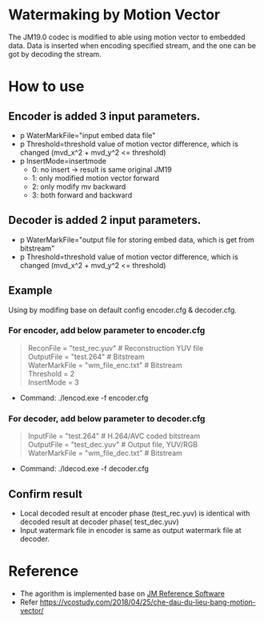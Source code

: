 # Watermaking by Motion Vector
The JM19.0 codec is modified to able using motion vector to embedded data. Data is inserted when encoding specified stream, and the one can be got by decoding the stream.

# How to use
## Encoder is added 3 input parameters.
- p WaterMarkFile="input embed data file"
- p Threshold=threshold value of motion vector difference, which is changed (mvd_x^2 + mvd_y^2 <= threshold)
- p InsertMode=insertmode 
  - 0: no insert -> result is same original JM19
  - 1: only modified motion vector forward
  - 2: only modify mv backward
  - 3: both forward and backward

## Decoder is added 2 input parameters.
- p WaterMarkFile="output file for storing embed data, which is get from bitstream"
- p Threshold=threshold value of motion vector difference, which is changed (mvd_x^2 + mvd_y^2 <= threshold)

## Example 
Using by modifing base on default config encoder.cfg & decoder.cfg.
### For encoder, add below parameter to encoder.cfg
> ReconFile             = "test_rec.yuv"       # Reconstruction YUV file  
> OutputFile            = "test.264"           # Bitstream  
> WaterMarkFile         = "wm_file_enc.txt"    # Bitstream  
> Threshold	      = 2  
> InsertMode	      = 3  

- Command: ./lencod.exe -f encoder.cfg  

### For decoder, add below parameter to decoder.cfg
> InputFile             = "test.264"       # H.264/AVC coded bitstream  
> OutputFile            = "test_dec.yuv"   # Output file, YUV/RGB  
> WaterMarkFile         = "wm_file_dec.txt"    # Bitstream  

- Command: ./ldecod.exe -f decoder.cfg  

## Confirm result
- Local decoded result at encoder phase (test_rec.yuv) is identical with decoded result at decoder phase( test_dec.yuv)
- Input watermark file in encoder is same as output watermark file at decoder.

# Reference
- The agorithm is implemented base on [JM Reference Software](http://iphome.hhi.de/suehring/tml)
- Refer https://vcostudy.com/2018/04/25/che-dau-du-lieu-bang-motion-vector/
